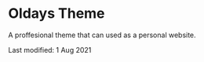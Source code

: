 # Oldays Theme

A proffesional theme that can used as a personal website.

Last modified: 1 Aug 2021
